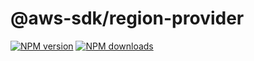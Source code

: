 # @aws-sdk/region-provider

[![NPM version](https://img.shields.io/npm/v/@aws-sdk/region-provider.svg)](https://www.npmjs.com/package/@aws-sdk/region-provider)
[![NPM downloads](https://img.shields.io/npm/dm/@aws-sdk/region-provider.svg)](https://www.npmjs.com/package/@aws-sdk/region-provider)
